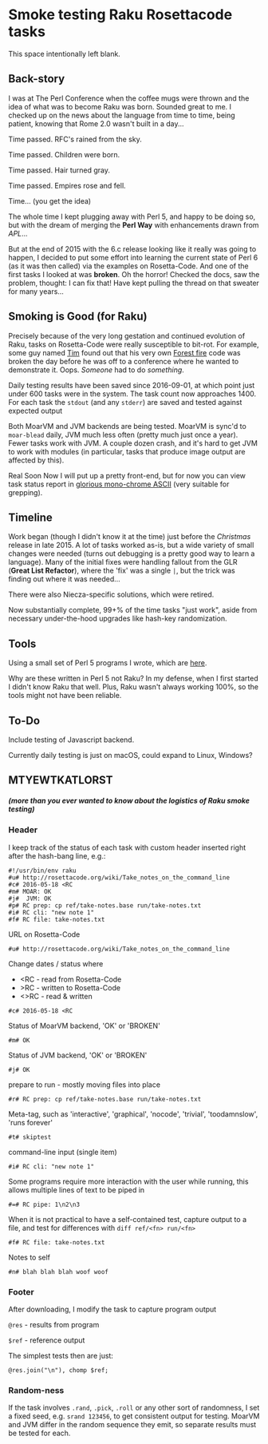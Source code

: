 # Smoke testing Raku Rosettacode tasks

This space intentionally left blank.

## Back-story

I was at The Perl Conference when the coffee mugs were thrown and the idea of 
what was to become Raku was born. Sounded great to me. I checked up on the
news about the language from time to time, being patient, knowing that Rome 2.0 
wasn't built in a day...

Time passed. 
RFC's rained from the sky.

Time passed. 
Children were born. 

Time passed. 
Hair turned gray.

Time passed. 
Empires rose and fell.

Time... (you get the idea)

The whole time I kept plugging away with Perl 5, and happy to be doing so, but with the 
dream of merging the **Perl Way** with enhancements drawn from *APL*...

But at the end of 2015 with the 6.c release looking like it really was going to happen, 
I decided to put some effort into learning the current state of Perl 6 (as it was then called) via the examples on Rosetta-Code.
And one of the first tasks I looked at was **broken**. Oh the horror! Checked the docs, saw the problem, thought:
I can fix that!  Have kept pulling the thread on that sweater for many years...

## Smoking is Good (for Raku)

Precisely because of the very long gestation and continued evolution of Raku, 
tasks on Rosetta-Code were really susceptible to bit-rot. 
For example, some guy named
[Tim](http://rosettacode.org/wiki/User:TimToady) found out 
that his very own 
[Forest fire](http://rosettacode.org/wiki/Forest_fire) 
code was broken the day before he was off to a conference
where he wanted to demonstrate it. Oops. *Someone* had to do *something*.

Daily testing results have been saved since 2016-09-01, at which point just under 600
tasks were in the system.  The task count now approaches 1400.  For each
task the `stdout` (and any `stderr`) are saved and tested against expected output 

Both MoarVM and JVM backends are being tested.  MoarVM is sync'd to `moar-blead` daily, JVM much 
less often (pretty much just once a year).  Fewer tasks work with JVM.  A couple dozen crash, and it's hard to get JVM to 
work with modules (in particular, tasks that produce image output are affected by this).

Real Soon Now I will put up a pretty front-end, but for now you can view
task status report in 
[glorious mono-chrome ASCII](meta/task.txt) (very suitable for grepping).

## Timeline

Work began (though I didn't know it at the time) just before the *Christmas* release
in late 2015. A lot of tasks worked as-is, but a wide variety of small changes were needed (turns out 
debugging is a pretty good way to learn a language).   Many of the initial fixes were handling fallout 
from the GLR (**Great List Refactor**), where the 'fix' was a single `|`, but the trick was 
finding out where it was needed...

There were also Niecza-specific solutions, which were retired.

Now substantially complete, 99+% of the time tasks "just work",
aside from necessary under-the-hood upgrades like hash-key randomization.

## Tools

Using a small set of Perl 5 programs I wrote, which are [here](./bin).

Why are these written in Perl 5 not Raku?  In my defense, when I first started I didn't
know Raku that well. Plus, Raku wasn't always working 100%, so the tools might not have been
reliable.

## To-Do

Include testing of Javascript backend.

Currently daily testing is just on macOS, could expand to Linux, Windows?

## MTYEWTKATLORST
##### (more than you ever wanted to know about the logistics of Raku smoke testing)

### Header

I keep track of the status of each task with custom header inserted right after
the hash-bang line, e.g.:  

```
#!/usr/bin/env raku
#u# http://rosettacode.org/wiki/Take_notes_on_the_command_line
#c# 2016-05-18 <RC
#m# MOAR: OK
#j#  JVM: OK
#p# RC prep: cp ref/take-notes.base run/take-notes.txt
#i# RC cli: "new note 1"
#f# RC file: take-notes.txt
```

URL on Rosetta-Code
```
#u# http://rosettacode.org/wiki/Take_notes_on_the_command_line
```

Change dates / status where
* <RC - read from Rosetta-Code
* &gt;RC - written to Rosetta-Code
* <>RC - read & written 
```
#c# 2016-05-18 <RC
```

Status of MoarVM backend, 'OK' or 'BROKEN'
```
#m# OK
```

Status of JVM backend, 'OK' or 'BROKEN'
```
#j# OK
```

prepare to run - mostly moving files into place
```
#r# RC prep: cp ref/take-notes.base run/take-notes.txt
```

Meta-tag, such as 'interactive', 'graphical', 'nocode', 'trivial', 'toodamnslow', 'runs forever'
```
#t# skiptest
```

command-line input (single item)
```
#i# RC cli: "new note 1"
```

Some programs require more interaction with the user while running,
this allows multiple lines of text to be piped in
```
#=# RC pipe: 1\n2\n3
```

When it is not practical to have a self-contained test, capture
output to a file, and test for differences with
`diff ref/<fn> run/<fn>`
```
#f# RC file: take-notes.txt
```

Notes to self
```
#n# blah blah blah woof woof
```

### Footer

After downloading, I modify the task to capture program output

`@res` - results from program

`$ref` - reference output

The simplest tests then are just:
```
@res.join("\n"), chomp $ref;
```

### Random-ness

If the task involves `.rand`, `.pick`, `.roll` or any other sort of randomness, I set
a fixed seed, e.g. `srand 123456`, to get consistent output for testing. 
MoarVM and JVM differ in the random sequence they emit, 
so separate results must be tested for each.
